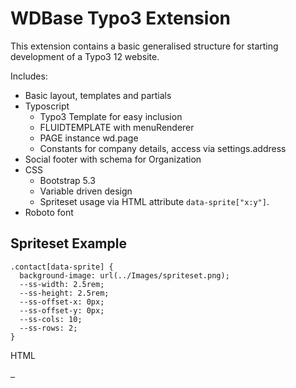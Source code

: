 <h1>WDBase Typo3 Extension</h1>
<p>This extension contains a basic generalised structure for starting development of a Typo3 12 website.</p>
<p>Includes:</p>
<ul>
  <li>Basic layout, templates and partials</li>
  <li>Typoscript
    <ul>
      <li>Typo3 Template for easy inclusion</li>
      <li>FLUIDTEMPLATE with menuRenderer</li>
      <li>PAGE instance wd.page</li>
      <li>Constants for company details, access via settings.address</li>
    </ul>
  </li>
  <li>Social footer with schema for Organization</li>
  <li>CSS
    <ul>
      <li>Bootstrap 5.3</li>
      <li>Variable driven design</li>
      <li>Spriteset usage via HTML attribute <code>data-sprite["x:y"]</code>.</li>
    </ul>
  </li>
  <li>Roboto font</li>
</ul>

<h2>Spriteset Example</h2>
<p></p>
<code>.contact[data-sprite] {
  background-image: url(../Images/spriteset.png);
  --ss-width: 2.5rem;
  --ss-height: 2.5rem;
  --ss-offset-x: 0px;
  --ss-offset-y: 0px;
  --ss-cols: 10;
  --ss-rows: 2;
}</code>
<p>HTML</p>
<code><a data-sprite="0:0" class="contact" href="#">&nbsp;</a></code>
